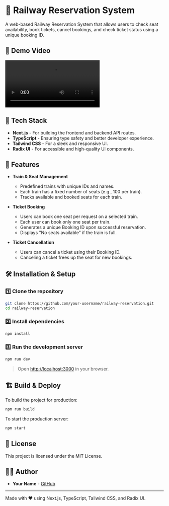 # 🚆 Railway Reservation System

A web-based Railway Reservation System that allows users to check seat availability, book tickets, cancel bookings, and check ticket status using a unique booking ID.

## 📸 Demo Video
<video src="https://github.com/codebyudit/Railway_Reservation_System-HungerBox-/assets/Railway Reservation System - Google Chrome 2025-02-20 19-25-20.mp4" controls></video>


## 🚀 Tech Stack
- **Next.js** - For building the frontend and backend API routes.
- **TypeScript** - Ensuring type safety and better developer experience.
- **Tailwind CSS** - For a sleek and responsive UI.
- **Radix UI** - For accessible and high-quality UI components.

## 🎯 Features
- **Train & Seat Management**
  - Predefined trains with unique IDs and names.
  - Each train has a fixed number of seats (e.g., 100 per train).
  - Tracks available and booked seats for each train.

- **Ticket Booking**
  - Users can book one seat per request on a selected train.
  - Each user can book only one seat per train.
  - Generates a unique Booking ID upon successful reservation.
  - Displays "No seats available" if the train is full.

- **Ticket Cancellation**
  - Users can cancel a ticket using their Booking ID.
  - Canceling a ticket frees up the seat for new bookings.

## 🛠 Installation & Setup
### 1️⃣ Clone the repository
```sh
git clone https://github.com/your-username/railway-reservation.git
cd railway-reservation
```

### 2️⃣ Install dependencies
```sh
npm install
```

### 3️⃣ Run the development server
```sh
npm run dev
```
> Open [http://localhost:3000](http://localhost:3000) in your browser.

## 🏗 Build & Deploy
To build the project for production:
```sh
npm run build
```
To start the production server:
```sh
npm start
```

## 📜 License
This project is licensed under the MIT License.

## 👨‍💻 Author
- **Your Name** - [GitHub](https://github.com/your-username)

---
Made with ❤️ using Next.js, TypeScript, Tailwind CSS, and Radix UI.

